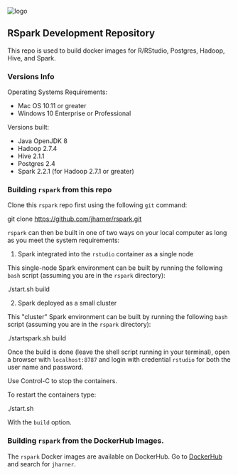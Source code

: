 ![logo](./rsparklogo.jpg)

## RSpark Development Repository

This repo is used to build docker images for R/RStudio, Postgres, Hadoop, Hive, and Spark.  

### Versions Info

Operating Systems Requirements:  

* Mac OS 10.11 or greater  
* Windows 10 Enterprise or Professional  

Versions built:  

* Java		OpenJDK 8  
* Hadoop 	2.7.4  
* Hive 		2.1.1  
* Postgres	2.4  
* Spark		2.2.1 (for Hadoop 2.7.1 or greater)  

### Building `rspark` from this repo

Clone this `rspark` repo first using the following `git` command:  

git clone https://github.com/jharner/rspark.git

`rspark` can then be built in one of two ways on your local computer as long as you meet the system requirements:

1. Spark integrated into the `rstudio` container as a single node

This single-node Spark environment can be built by running the following `bash` script (assuming you are in the `rspark` directory):

./start.sh build

2. Spark deployed as a small cluster

This "cluster" Spark environment can be built by running the following `bash` script (assuming you are in the `rspark` directory):

./startspark.sh build

Once the build is done (leave the shell script running in your terminal), open a browser with `localhost:8787` and login with credential `rstudio` for both the user name and password.

Use Control-C to stop the containers.

To restart the containers type:  

./start.sh  

With the `build` option.

### Building `rspark` from the DockerHub Images.

The `rspark` Docker images are available on DockerHub. Go to [DockerHub](https://hub.docker.com) and search for `jharner`.


